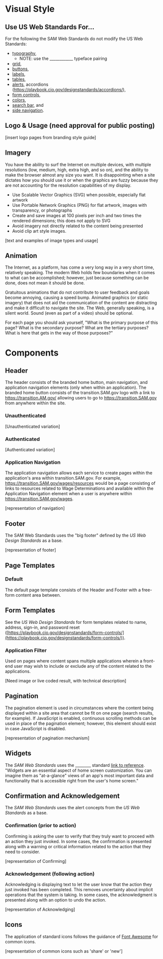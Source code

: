 # Visual Style
## Use US Web Standards For…
For the following the SAM Web Standards do not modify the US Web Standards:
* [typography](https://playbook.cio.gov/designstandards/visual-style/#typography),
	* NOTE: use the ____________ typeface pairing
* [grid](https://playbook.cio.gov/designstandards/grids/),
* [buttons](https://playbook.cio.gov/designstandards/buttons/),
* [labels](https://playbook.cio.gov/designstandards/labels/),
* [tables](https://playbook.cio.gov/designstandards/tables/),
* [alerts](https://playbook.cio.gov/designstandards/alerts/),
accordions (https://playbook.cio.gov/designstandards/accordions/),
* [form controls](https://playbook.cio.gov/designstandards/form-controls/),
* [colors](https://playbook.cio.gov/designstandards/visual-style/#colors),
* [search bar](https://playbook.cio.gov/designstandards/search-bar/), and 
* [side navigation](https://playbook.cio.gov/designstandards/sidenav/).

## Logo & Usage (need approval for public posting)
[insert logo pages from branding style guide]

## Imagery
You have the ability to surf the Internet on multiple devices, with multiple resolutions (low, medium, high, extra high, and so on), and the ability to make the browser almost any size you want. It is disappointing when a site dictates how you should use it or when the graphics are fuzzy because they are not accounting for the resolution capabilities of my display.
 * Use Scalable Vector Graphics (SVG) when possible, especially flat artwork
 * Use Portable Network Graphics (PNG) for flat artwork, images with transparency, or photographs
 * Create and save images at 100 pixels per inch and two times the rendered dimensions; this does not apply to SVG
 * Avoid imagery not directly related to the content being presented
 * Avoid clip art style images.

[text and examples of image types and usage]

## Animation
The Internet, as a platform, has come a very long way in a very short time, relatively speaking. The modern Web holds few boundaries when it comes to what can be accomplished; however, just because something can be done, does not mean it should be done. 

Gratuitous animations that do not contribute to user feedback and goals become annoying, causing a speed bump. Animated graphics (or static imagery) that does not aid the communication of the content are distracting and make it difficult to navigate the site. The Web, generally speaking, is a silent world.  Sound (even as part of a video) should be optional. 

For each page you should ask yourself, "What is the primary purpose of this page? What is the secondary purpose? What are the tertiary purposes? What is here that gets in the way of those purposes?"

# Components
## Header
The header consists of the branded home button, main navigation, and application navigation elements (only when within an application). The branded home button consists of the transition.SAM.gov logo with a link to https://transition.AM.gov/ allowing users to go to https://transition.SAM.gov from anywhere within the site.

### Unauthenticated
[Unauthenticated variation]

### Authenticated
[Authenticated variation]

### Application Navigation
The application navigation allows each service to create pages within the application's area within transition.SAM.gov. For example, https://transition.SAM.gov/wages/resources would be a page consisting of links to resources related to Wage Determinations and available within the Application Navigation element when a user is anywhere within https://transition.SAM.gov/wages.

[representation of navigation]

## Footer
The SAM Web Standards uses the "big footer" defined by the *US Web Design Standards* as a base.

[representation of footer]

## Page Templates
### Default
The default page template consists of the Header and Footer with a free-form content area between.

## Form Templates
See the *US Web Design Standards* for form templates related to name, address, sign-in, and password reset ([https://playbook.cio.gov/designstandards/form-controls/](https://playbook.cio.gov/designstandards/form-controls/)).

### Application Filter
Used on pages where content spans multiple applications wherein a front-end user may wish to include or exclude any of the content related to the applications.

[Need image or live coded result, with technical description]

## Pagination
The pagination element is used in circumstances where the content being displayed within a site area that cannot be fit on one page (search results, for example). If JavaScript is enabled, continuous scrolling methods can be used in place of the pagination element; however, this element should exist in case JavaScript is disabled.

[representation of pagination mechanism]

## Widgets
The *SAM Web Standards* uses the ________ standard [link to reference](). "Widgets are an essential aspect of home screen customization. You can imagine them as "at-a-glance" views of an app's most important data and functionality that is accessible right from the user's home screen."

## Confirmation and Acknowledgement
The *SAM Web Standards* uses the alert concepts from the *US Web Standards* as a base.

### Confirmation (prior to action)
Confirming is asking the user to verify that they truly want to proceed with an action they just invoked. In some cases, the confirmation is presented along with a warning or critical information related to the action that they need to consider.

[representation of Confirming]        

### Acknowledgement (following action)
Acknowledging is displaying text to let the user know that the action they just invoked has been completed. This removes uncertainty about implicit operations that the system is taking. In some cases, the acknowledgment is presented along with an option to undo the action.

[representation of Acknowledging] 

## Icons
The application of standard icons follows the guidance of [Font Awesome](https://fortawesome.github.io/Font-Awesome/icons/) for common icons.

[representation of common icons such as 'share' or 'new']